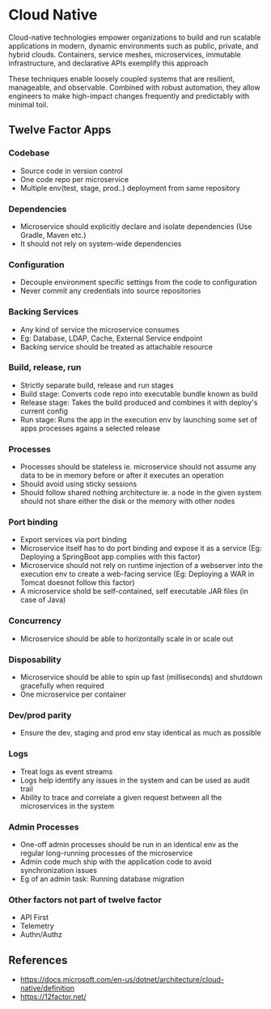 # Cloud Native
Cloud-native technologies empower organizations to build and run scalable applications in modern, dynamic environments such as public, private, and hybrid clouds. Containers, service meshes, microservices, immutable infrastructure, and declarative APIs exemplify this approach

These techniques enable loosely coupled systems that are resilient, manageable, and observable. Combined with robust automation, they allow engineers to make high-impact changes frequently and predictably with minimal toil.

## Twelve Factor Apps
### Codebase
- Source code in version control
- One code repo per microservice
- Multiple env(test, stage, prod..) deployment from same repository

### Dependencies
- Microservice should explicitly declare and isolate dependencies (Use Gradle, Maven etc.)
- It should not rely on system-wide dependencies

### Configuration
- Decouple environment specific settings from the code to configuration
- Never commit any credentials into source repositories

### Backing Services
- Any kind of service the microservice consumes
- Eg: Database, LDAP, Cache, External Service endpoint
- Backing service should be treated as attachable resource

### Build, release, run
- Strictly separate build, release and run stages
- Build stage: Converts code repo into executable bundle known as build
- Release stage: Takes the build produced and combines it with deploy's current config
- Run stage: Runs the app in the execution env by launching some set of apps processes agains a selected release

### Processes
- Processes should be stateless ie. microservice should not assume any data to be in memory before or after it executes an operation
- Should avoid using sticky sessions
- Should follow shared nothing architecture ie. a node in the given system should not share either the disk or the memory with other nodes

### Port binding
- Export services via port binding
- Microservice itself has to do port binding and expose it as a service (Eg: Deploying a SpringBoot app complies with this factor)
- Microservice should not rely on runtime injection of a webserver into the execution env to create a web-facing service (Eg: Deploying a WAR in Tomcat doesnot follow this factor)
- A microservice shold be self-contained, self executable JAR files (in case of Java)

### Concurrency
- Microservice should be able to horizontally scale in or scale out

### Disposability
- Microservice should be able to spin up fast (milliseconds) and shutdown gracefully when required
- One microservice per container

### Dev/prod parity
- Ensure the dev, staging and prod env stay identical as much as possible

### Logs
- Treat logs as event streams
- Logs help identify any issues in the system and can be used as audit trail
- Ability to trace and correlate a given request between all the microservices in the system

### Admin Processes
- One-off admin processes should be run in an identical env as the regular long-running processes of the microservice
- Admin code much ship with the application code to avoid synchronization issues
- Eg of an admin task: Running database migration

### Other factors not part of twelve factor
- API First
- Telemetry
- Authn/Authz

## References
- https://docs.microsoft.com/en-us/dotnet/architecture/cloud-native/definition
- https://12factor.net/

